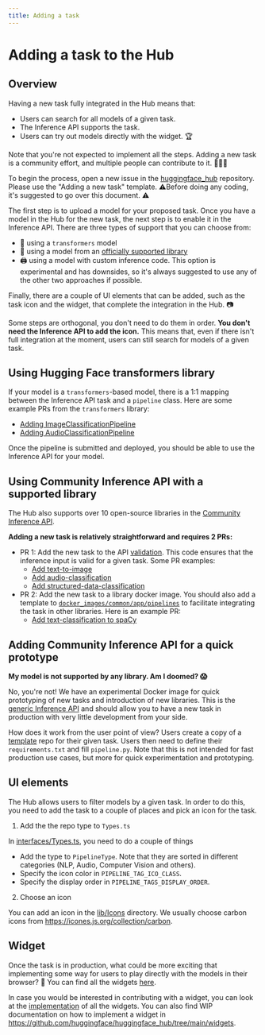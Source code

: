 ```yaml
---
title: Adding a task
---
```


# Adding a task to the Hub

## Overview

Having a new task fully integrated in the Hub means that:
* Users can search for all models of a given task.
* The Inference API supports the task.
* Users can try out models directly with the widget. 🏆

Note that you're not expected to implement all the steps. Adding a new task is a community effort, and multiple people can contribute to it. 🧑‍🤝‍🧑

To begin the process, open a new issue in the [huggingface_hub](https://github.com/huggingface/huggingface_hub/issues) repository. Please use the "Adding a new task" template. ⚠️Before doing any coding, it's suggested to go over this document. ⚠️

The first step is to upload a model for your proposed task. Once you have a model in the Hub for the new task, the next step is to enable it in the Inference API. There are three types of support that you can choose from:

* 🤗 using a `transformers` model
* 🐳 using a model from an [officially supported library](/docs/hub/libraries)
* 🖨️ using a model with custom inference code. This option is experimental and has downsides, so it's always suggested to use any of the other two approaches if possible.

Finally, there are a couple of UI elements that can be added, such as the task icon and the widget, that complete the integration in the Hub. 📷 

Some steps are orthogonal, you don't need to do them in order. **You don't need the Inference API to add the icon.** This means that, even if there isn't full integration at the moment, users can still search for models of a given task.

## Using Hugging Face transformers library

If your model is a `transformers`-based model, there is a 1:1 mapping between the Inference API task and a `pipeline` class. Here are some example PRs from the `transformers` library:
* [Adding ImageClassificationPipeline](https://github.com/huggingface/transformers/pull/11598)
* [Adding AudioClassificationPipeline](https://github.com/huggingface/transformers/pull/13342)

Once the pipeline is submitted and deployed, you should be able to use the Inference API for your model.

## Using Community Inference API with a supported library

The Hub also supports over 10 open-source libraries in the [Community Inference API](https://github.com/huggingface/huggingface_hub/tree/main/api-inference-community). 

**Adding a new task is relatively straightforward and requires 2 PRs:**
* PR 1: Add the new task to the API [validation](https://github.com/huggingface/huggingface_hub/blob/main/api-inference-community/api_inference_community/validation.py). This code ensures that the inference input is valid for a given task. Some PR examples:
    * [Add text-to-image](https://github.com/huggingface/huggingface_hub/commit/5f040a117cf2a44d704621012eb41c01b103cfca#diff-db8bbac95c077540d79900384cfd524d451e629275cbb5de7a31fc1cd5d6c189)
    * [Add audio-classification](https://github.com/huggingface/huggingface_hub/commit/141e30588a2031d4d5798eaa2c1250d1d1b75905#diff-db8bbac95c077540d79900384cfd524d451e629275cbb5de7a31fc1cd5d6c189)
    * [Add structured-data-classification](https://github.com/huggingface/huggingface_hub/commit/dbea604a45df163d3f0b4b1d897e4b0fb951c650#diff-db8bbac95c077540d79900384cfd524d451e629275cbb5de7a31fc1cd5d6c189)
* PR 2: Add the new task to a library docker image. You should also add a template to [`docker_images/common/app/pipelines`](https://github.com/huggingface/huggingface_hub/tree/main/api-inference-community/docker_images/common/app/pipelines) to facilitate integrating the task in other libraries. Here is an example PR:
    * [Add text-classification to spaCy](https://github.com/huggingface/huggingface_hub/commit/6926fd9bec23cb963ce3f58ec53496083997f0fa#diff-3f1083a92ca0047b50f9ad2d04f0fe8dfaeee0e26ab71eb8835e365359a1d0dc)

## Adding Community Inference API for a quick prototype

**My model is not supported by any library. Am I doomed? 😱**

No, you're not! We have an experimental Docker image for quick prototyping of new tasks and introduction of new libraries. This is the [generic Inference API](https://github.com/huggingface/huggingface_hub/tree/main/api-inference-community/docker_images/generic) and should allow you to have a new task in production with very little development from your side.

How does it work from the user point of view? Users create a copy of a [template](https://huggingface.co/templates) repo for their given task. Users then need to define their `requirements.txt` and fill `pipeline.py`. Note that this is not intended for fast production use cases, but more for quick experimentation and prototyping.


## UI elements

The Hub allows users to filter models by a given task. In order to do this, you need to add the task to a couple of places and pick an icon for the task.

1. Add the the repo type to `Types.ts`

In [interfaces/Types.ts](https://github.com/huggingface/huggingface_hub/blob/main/widgets/src/lib/interfaces/Types.ts), you need to do a couple of things

* Add the type to `PipelineType`. Note that they are sorted in different categories (NLP, Audio, Computer Vision and others).
* Specify the icon color in `PIPELINE_TAG_ICO_CLASS`. 
* Specify the display order in `PIPELINE_TAGS_DISPLAY_ORDER`.

2. Choose an icon

You can add an icon in the [lib/Icons](https://github.com/huggingface/huggingface_hub/tree/main/widgets/src/lib/Icons) directory. We usually choose carbon icons from https://icones.js.org/collection/carbon. 


## Widget

Once the task is in production, what could be more exciting that implementing some way for users to play directly with the models in their browser? 🤩 You can find all the widgets [here](https://huggingface-widgets.netlify.app/). 

In case you would be interested in contributing with a widget, you can look at the [implementation](https://github.com/huggingface/huggingface_hub/tree/main/widgets/src/lib/InferenceWidget/widgets) of all the widgets. You can also find WIP documentation on how to implement a widget in https://github.com/huggingface/huggingface_hub/tree/main/widgets. 